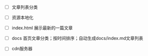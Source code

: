 - [ ] 文章列表分类
- [ ] 资源本地化

- [ ] index.html 展示最新的一篇文章
- [ ] docs 首页文章分类；按时间排序；自动生成docs/index.md文章列表

- [ ] cdn服务器